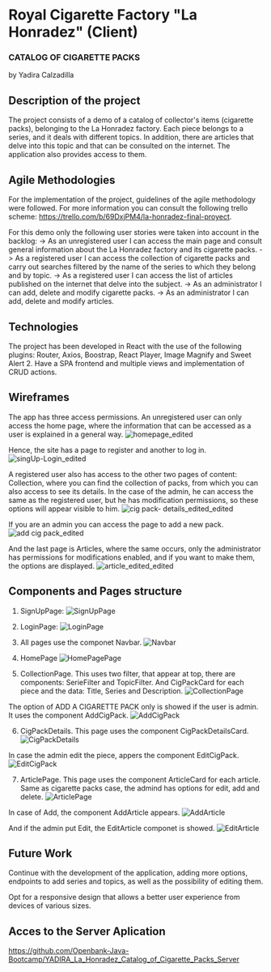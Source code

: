 # Royal Cigarette Factory "La Honradez" (Client)
### CATALOG OF CIGARETTE PACKS
by Yadira Calzadilla

## Description of the project
The project consists of a demo of a catalog of collector's items (cigarette packs), belonging to the La Honradez factory. Each piece belongs to a series, and it deals with different topics. In addition, there are articles that delve into this topic and that can be consulted on the internet. The application also provides access to them.

## Agile Methodologies
For the implementation of the project, guidelines of the agile methodology were followed. For more information you can consult the following trello scheme: https://trello.com/b/69DxjPM4/la-honradez-final-proyect. 

For this demo only the following user stories were taken into account in the backlog:
-> As an unregistered user I can access the main page and consult general information about the La Honradez factory and its cigarette packs.
-> As a registered user I can access the collection of cigarette packs and carry out searches filtered by the name of the series to which they belong and by topic.
-> As a registered user I can access the list of articles published on the internet that delve into the subject.
-> As an administrator I can add, delete and modify cigarette packs.
-> As an administrator I can add, delete and modify articles.

## Technologies
The project has been developed in React with the use of the following plugins: Router, Axios, Boostrap, React Player, Image Magnify and Sweet Alert 2. Have a SPA frontend and multiple views and implementation of CRUD actions.

## Wireframes
The app has three access permissions. An unregistered user can only access the home page, where the information that can be accessed as a user is explained in a general way. 
![homepage_edited](https://user-images.githubusercontent.com/100872227/174090513-e7d2acce-b44d-44c8-96f4-71f9e5964ea9.jpg)

Hence, the site has a page to register and another to log in.
![singUp-Login_edited](https://user-images.githubusercontent.com/100872227/174091145-5499ac60-33a6-4d82-b1d0-b3471477231a.jpg)

A registered user also has access to the other two pages of content: Collection, where you can find the collection of packs, from which you can also access to see its details. In the case of the admin, he can access the same as the registered user, but he has modification permissions, so these options will appear visible to him.
![cig pack- details_edited_edited](https://user-images.githubusercontent.com/100872227/174091824-53a30ea5-e931-41dc-9920-423b9b33919e.jpg)

If you are an admin you can access the page to add a new pack.
![add cig pack_edited](https://user-images.githubusercontent.com/100872227/174092540-77382cc5-ddf6-40be-9cd6-0de8d485efc3.jpg)

And the last page is Articles, where the same occurs, only the administrator has permissions for modifications enabled, and if you want to make them, the options are displayed.
![article_edited_edited](https://user-images.githubusercontent.com/100872227/174093242-75d430ad-09a4-4b15-b234-2dc8ef263744.jpg)

## Components and Pages structure
1. SignUpPage:
![SignUpPage](https://user-images.githubusercontent.com/100872227/174095715-78767fb4-c0c6-4756-83f9-594dc060448d.jpg)

2. LoginPage:
![LoginPage](https://user-images.githubusercontent.com/100872227/174096146-e0e2418c-f6d3-4490-84d0-1a91fc011331.jpg)

3. All pages use the componet Navbar.
![Navbar](https://user-images.githubusercontent.com/100872227/174096604-62d154c3-813b-4aed-ae4d-3aa90c7af0e4.jpg)

4. HomePage
![HomePagePage](https://user-images.githubusercontent.com/100872227/174096914-ea6eceaa-3659-4ef0-ab77-7fb13d4d3c08.jpg)

5. CollectionPage. This uses two filter, that appear at top, there are components: SerieFilter and TopicFilter. And CigPackCard for each piece and the data: Title, Series and Description. 
![CollectionPage](https://user-images.githubusercontent.com/100872227/174100710-1dfae8fb-8913-4b81-a1cb-578d1e6bc251.jpg)

The option of ADD A CIGARETTE PACK only is showed if the user is admin. It uses the component AddCigPack.
![AddCigPack](https://user-images.githubusercontent.com/100872227/174127742-8ac16a69-9f93-483d-82e1-8d9ba94f0931.jpg)

6. CigPackDetails. This page uses the component CigPackDetailsCard.
![CigPackDetails](https://user-images.githubusercontent.com/100872227/174114327-8d7be5e8-d272-4be7-bc16-139b2ce5c92e.jpg)
 
In case the admin edit the piece, appers the component EditCigPack.
![EditCigPack](https://user-images.githubusercontent.com/100872227/174126185-404961c9-e298-4e50-af87-f26dd0c462c6.jpg)

7. ArticlePage. This page uses the component ArticleCard for each article. Same as cigarette packs case, the admind has options for edit, add and delete.
![ArticlePage](https://user-images.githubusercontent.com/100872227/174126450-2bf481b2-9cf3-4f53-9995-3bf6b8292dba.jpg)

In case of Add, the component AddArticle appears.
![AddArticle](https://user-images.githubusercontent.com/100872227/174128164-89034b89-e6f6-4f69-aaa7-3f33c29d6da1.jpg)

And if the admin put Edit, the EditArticle componet is showed.
![EditArticle](https://user-images.githubusercontent.com/100872227/174128507-3cca2edc-878b-46a5-a508-56f83482b682.jpg)

## Future Work
Continue with the development of the application, adding more options, endpoints to add series and topics, as well as the possibility of editing them.

Opt for a responsive design that allows a better user experience from devices of various sizes.

## Acces to the Server Aplication
https://github.com/Openbank-Java-Bootcamp/YADIRA_La_Honradez_Catalog_of_Cigarette_Packs_Server
